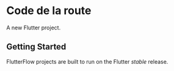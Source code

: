# Code de la route

A new Flutter project.

## Getting Started

FlutterFlow projects are built to run on the Flutter _stable_ release.
